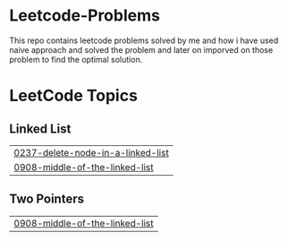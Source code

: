 # Leetcode-Problems

This repo contains leetcode problems solved by me and how i have used naive approach and solved the problem and later on imporved on those problem to find the optimal solution.

<!---LeetCode Topics Start-->
# LeetCode Topics
## Linked List
|  |
| ------- |
| [0237-delete-node-in-a-linked-list](https://github.com/kashyap-shubham/Leetcode-Problems/tree/master/0237-delete-node-in-a-linked-list) |
| [0908-middle-of-the-linked-list](https://github.com/kashyap-shubham/Leetcode-Problems/tree/master/0908-middle-of-the-linked-list) |
## Two Pointers
|  |
| ------- |
| [0908-middle-of-the-linked-list](https://github.com/kashyap-shubham/Leetcode-Problems/tree/master/0908-middle-of-the-linked-list) |
<!---LeetCode Topics End-->